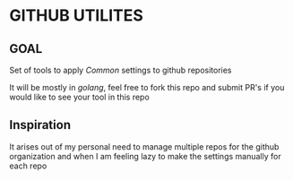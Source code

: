 # GITHUB UTILITES

## GOAL

Set of tools to apply *Common* settings to github repositories

It will be mostly in *golang*, feel free to fork this repo and submit PR's if you would like to see your tool in this repo

## Inspiration

It arises out of my personal need to manage multiple repos for the github organization and when I am feeling lazy to make the settings manually for each repo

